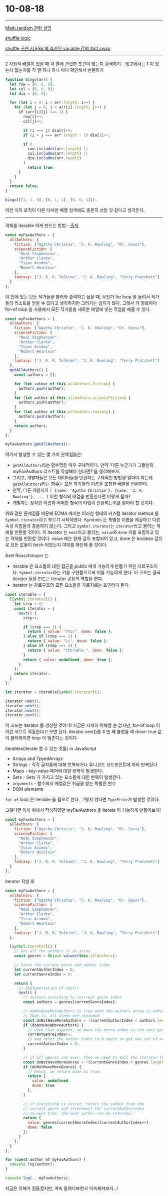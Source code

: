 # 10-08-18

---

[Math.random 관련 설명](https://medium.com/mindorks/creating-a-random-number-generator-in-javascript-5dfc6f7a3bee)

[shuffle logic](https://www.kirupa.com/html5/shuffling_array_js.htm)

[shuffle 구현 시 ES6 에 추가된 variable 간의 자리 swap](https://stackoverflow.com/questions/2450954/how-to-randomize-shuffle-a-javascript-array)

---

2 차원적 배열이 있을 때 각 열에 관련한 조건이 맞는지 검색하기 - 빙고에서는 1 이 있는지 없는지를 각 열 하나 하나 마다 확인해서 반환하기

```js
function bingo(arr) {
  let row = [0, 0, 0];
  let col = [0, 0, 0];
  let dia = [0, 0];

  for (let i = 0; i < arr.length; i++) {
    for (let j = 0; j < arr[i].length; j++) {
      if (arr[i][j] === 1) {
        row[i]++;
        col[j]++;

        if (i === j) dia[0]++;
        if (i + j === arr.length - 1) dia[1]++;

        if (
          row.includes(arr.length) ||
          col.includes(arr.length) ||
          dia.includes(arr.length)
        )
          return true;
      }
    }
  }
  return false;
}

bingo([[1, 1, 0], [0, 1, 1], [0, 0, 1]]);
```

이런 식의 로직이 다른 다차원 배열 검색에도 충분히 쓰일 것 같다고 생각든다.

---

객체를 iterable 하게 만드는 방법 - [출처](https://codeburst.io/a-simple-guide-to-es6-iterators-in-javascript-with-examples-189d052c3d8e)

```js
const myFavAuthors = {
  allAuthors: {
    fiction: ["Agatha Christie", "J. K. Rowling", "Dr. Seuss"],
    scienceFiction: [
      "Neal Stephenson",
      "Arthur Clarke",
      "Issac Asimov",
      "Robert Heinlein"
    ],
    fantasy: ["J. R. R. Tolkien", "J. K. Rowling", "Terry Pratchett"]
  }
};
```

이 안에 있는 모든 작가들을 불러와 출력하고 싶을 때, 무언가 for loop 을 돌려서 작가들의 리스트를 얻을 수 있다고 생각하지만 그러기는 쉽지가 않다. 그래서 각 장르마다 for-of loop 을 사용해서 모든 작가들을 새로운 배열에 넣는 작업을 해줄 수 있다.

```js
const myFavAuthors = {
  allAuthors: {
    fiction: ["Agatha Christie", "J. K. Rowling", "Dr. Seuss"],
    scienceFiction: [
      "Neal Stephenson",
      "Arthur Clarke",
      "Issac Asimov",
      "Robert Heinlein"
    ],
    fantasy: ["J. R. R. Tolkien", "J. K. Rowling", "Terry Pratchett"]
  },
  getAllAuthors() {
    const authors = [];

    for (let author of this.allAuthors.fiction) {
      authors.push(author);
    }
    for (let author of this.allAuthors.scienceFiction) {
      authors.push(author);
    }
    for (let author of this.allAuthors.fantasy) {
      authors.push(author);
    }
    return authors;
  }
};

myFavAuthors.getAllAuthors();
```

여기서 발생할 수 있는 몇 가지 문제점들은:

- `getAllAuthors`라는 함수명은 매우 구체적이다. 만약 '다른 누군가가 그들만의 myFavAuthors 리스트를 작성해야 한다면?'을 생각해보자.
- 그리고, 개발자들은 모든 데이터들을 반환하는 구체적인 방법을 알아야 하는데 `getAllAuthors`라는 함수는 모든 작가들의 이름을 포함한 배열을 반환한다.
- 만약, 다른 개발자가 `[ {name: 'Agatha Christie'}, {name: 'J. K. Rowling'}, ... ]` 이런 형식의 배열을 반환한다면 어떻게 될까?
- 개발자는 정확한 이름과 어떠한 형식의 타입이 반환되는지를 알아야 할 것이다.

위와 같은 문제점들 때문에 ECMA 에서는 이러한 형태의 커스텀 iterator method 를 `Symbol.iterator`라고 부르기 시작하였다. Symbols 는 특별한 이름을 제공하고 다른 속성 이름들과 충돌하지 않는다. 그리고 `Symbol.iterator`는 `iterator`라고 불리는 객체를 반환할 것이다. 이 iterator 는 `next`라고 불리는, `value`와 `done` 키를 포함하고 있는 객체를 반환할 것이다. value 에는 현재 값이 포함되어 있고, done 은 boolean 값으로 모든 값들이 fetch 되었는지 여부를 확인해 줄 것이다.

Axel Rauschmayer 는

- iterable 은 요소들의 대한 접근을 public 에게 가능하게 만들기 위한 자료구조이다. `Symbol.iterator`라는 키를 구현함으로써 이를 가능하게 한다. 이 구조는 결국 iterator 들을 만드는 iterator 공장의 역할을 한다.
- iterator 는 자료구조의 모든 요소들을 가로지르는 포인터가 된다.

```js
const iterable = {
  [Symbol.iterator]() {
    let step = 0;
    const iterator = {
      next() {
        step++;

        if (step === 1) {
          return { value: "This", done: false };
        } else if (step === 2) {
          return { value: "is", done: false };
        } else if (step === 3) {
          return { value: "iterable.", done: false };
        }
        return { value: undefined, done: true };
      }
    };
    return iterator;
  }
};

let iterator = iterable[Symbol.iterator]();

iterator.next();
iterator.next();
iterator.next();
iterator.next();
```

이 코드는 iterator 를 생성한 것이다! 지금은 자세히 이해할 순 없지만, for-of loop 이 이런 식으로 작동한다고 보면 된다. iterator.next()를 4 번 째 불렀을 때 done: true 값이 불러와지면 loop 이 멈춘다는 것이다.

iterables(iterate 할 수 있는 것들) in JavaScript

- Arrays and TpyedArrays
- Strings - 각각 글자들에 대해 반복되거나 유니코드 코드포인트에 따라 반복된다
- Maps - key-value 페어에 대한 반복이 발생한다.
- Sets - Sets 가 가지고 있는 요소들에 대한 반복이 발생한다.
- `arguments` - 함수에서 배열같은 취급을 받는 특별한 변수
- DOM elements

`for-of` loop 은 iterable 을 필요로 한다. 그렇지 않다면 `TypeError`가 발생할 것이다.

그렇다면 아까 위에서 작성하였던 myFavAuthors 을 iterate 이 가능하게 만들어보자!

```js
const myFavAuthors = {
  allAuthors: {
    fiction: ["Agatha Christie", "J. K. Rowling", "Dr. Seuss"],
    scienceFiction: [
      "Neal Stephenson",
      "Arthur Clarke",
      "Issac Asimov",
      "Robert Heinlein"
    ],
    fantasy: ["J. R. R. Tolkien", "J. K. Rowling", "Terry Pratchett"]
  }
};
```

iterator 작성 후

```js
const myFavAuthors = {
  allAuthors: {
    fiction: ["Agatha Christie", "J. K. Rowling", "Dr. Seuss"],
    scienceFiction: [
      "Neal Stephenson",
      "Arthur Clarke",
      "Issac Asimov",
      "Robert Heinlein"
    ],
    fantasy: ["J. R. R. Tolkien", "J. K. Rowling", "Terry Pratchett"]
  },

  [Symbol.iterator]() {
    // Get all the authors in an array
    const genres = Object.values(this.allAuthors);

    // Store the current genre and author index
    let currentAuthorIndex = 0;
    let currentGenreIndex = 0;

    return {
      // Implementation of next()
      next() {
        // authors according to cuxrrent genre index
        const authors = genres[currentGenreIndex];

        // doNotHaveMoreAuthors is true when the authors array is exhausted.
        // That is, all items are consumed.
        const doNotHaveMoreAuthors = !(currentAuthorIndex < authors.length);
        if (doNotHaveMoreAuthors) {
          // when that happens, we move the genre index to the next genre
          currentGenreIndex++;
          // and reset the author index to 0 again to get new set of authors
          currentAuthorIndex = 0;
        }

        // if all genres are over, then we need to tell the iterator that we can not give more values.
        const doNotHaveMoreGenres = !(currentGenreIndex < genres.length);
        if (doNotHaveMoreGenres) {
          // Hence, we return done as true.
          return {
            value: undefined,
            done: true
          };
        }

        // if everything is corret, return the author from the
        // current genre and incerement the currentAuthorIndex
        // so next time, the next author can be returned.
        return {
          value: genres[currentGenreIndex][currentAuthorIndex++],
          done: false
        };
      }
    };
  }
};

for (const author of myFavAuthors) {
  console.log(author);
}

console.log(...myFavAuthors);
```

지금은 이해가 힘들겠지만, 계속 들여다보면서 익숙해져보자...!
